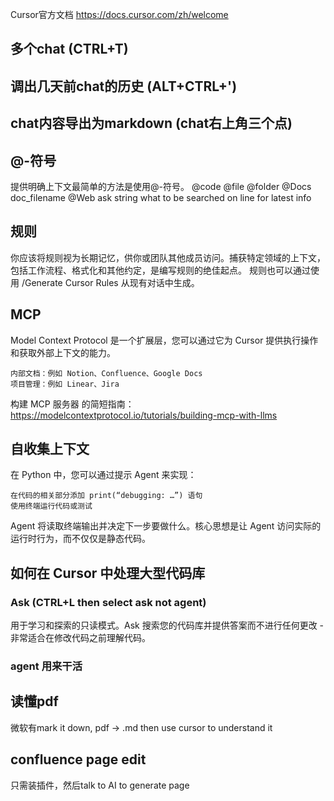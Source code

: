 Cursor官方文档
https://docs.cursor.com/zh/welcome

## 多个chat (CTRL+T)
## 调出几天前chat的历史 (ALT+CTRL+')
## chat内容导出为markdown (chat右上角三个点)
## @-符号
提供明确上下文最简单的方法是使用@-符号。
@code   @file   @folder
@Docs doc_filename
@Web ask string what to be searched on line for latest info

## 规则
你应该将规则视为长期记忆，供你或团队其他成员访问。捕获特定领域的上下文，包括工作流程、格式化和其他约定，是编写规则的绝佳起点。
规则也可以通过使用 /Generate Cursor Rules 从现有对话中生成。


## MCP
Model Context Protocol 是一个扩展层，您可以通过它为 Cursor 提供执行操作和获取外部上下文的能力。

    内部文档：例如 Notion、Confluence、Google Docs
    项目管理：例如 Linear、Jira

构建 MCP 服务器 的简短指南：https://modelcontextprotocol.io/tutorials/building-mcp-with-llms


## 自收集上下文
在 Python 中，您可以通过提示 Agent 来实现：

    在代码的相关部分添加 print(“debugging: …”) 语句
    使用终端运行代码或测试
Agent 将读取终端输出并决定下一步要做什么。核心思想是让 Agent 访问实际的运行时行为，而不仅仅是静态代码。

## 如何在 Cursor 中处理大型代码库
### Ask (CTRL+L then select ask not agent)
用于学习和探索的只读模式。Ask 搜索您的代码库并提供答案而不进行任何更改 - 非常适合在修改代码之前理解代码。

### agent 用来干活

## 读懂pdf
微软有mark it down, pdf -> .md
then use cursor to understand it

## confluence page edit
只需装插件，然后talk to AI to generate page
